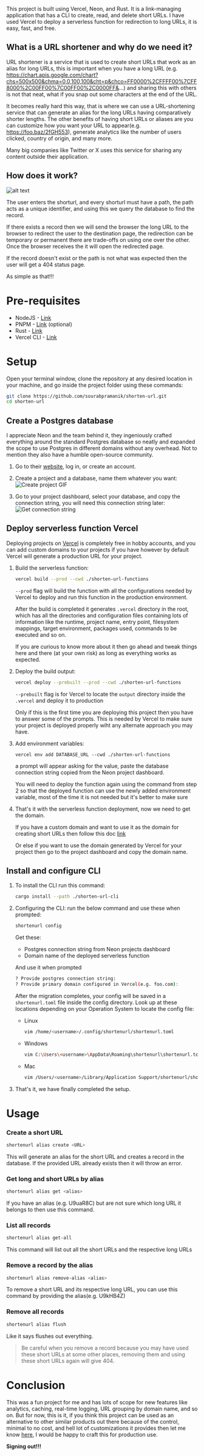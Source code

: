 This project is built using Vercel, Neon, and Rust. It is a link-managing application that has a CLI to create, read, and delete short URLs. I have used Vercel to deploy a serverless function for redirection to long URLs, it is easy, fast, and free.

## What is a URL shortener and why do we need it?

URL shortener is a service that is used to create short URLs that work as an alias for long URLs, this is important when you have a long URL (e.g. https://chart.apis.google.com/chart?chs=500x500&chma=0,0,100,100&cht=p&chco=FF0000%2CFFFF00%7CFF8000%2C00FF00%7C00FF00%2C0000FF&...) and sharing this with others is not that neat, what if you snap out some characters at the end of the URL. 

It becomes really hard this way, that is where we can use a URL-shortening service that can generate an alias for the long URLs having comparatively shorter lengths. The other benefits of having short URLs or aliases are you can customize how you want your URL to appear(e.g. https://foo.baz/2fGH553), generate analytics like the number of users clicked, country of origin, and many more. 

Many big companies like Twitter or X uses this service for sharing any content outside their application. 

## How does it work?
![alt text](/assets/image.png)

The user enters the shorturl, and every shorturl must have a path, the path acts as a unique identifier, and using this we query the database to find the record. 

If there exists a record then we will send the browser the long URL to the browser to redirect the user to the destination page, the redirection can be temporary or permanent there are trade-offs on using one over the other. Once the browser receives the it will open the redirected page.

If the record doesn't exist or the path is not what was expected then the user will get a 404 status page.

As simple as that!!!

# Pre-requisites
- NodeJS - [Link](https://nodejs.org)
- PNPM - [Link](https://pnpm.io/installation) (optional)
- Rust - [Link](https://www.rust-lang.org/tools/install)
- Vercel CLI - [Link](https://vercel.com/docs/cli)

# Setup

Open your terminal window, clone the repository at any desired location in your machine, and go inside the project folder using these commands:

```bash
git clone https://github.com/sourabpramanik/shorten-url.git
cd shorten-url
```

## Create a Postgres database
I appreciate Neon and the team behind it, they ingeniously crafted everything around the standard Postgres database so neatly and expanded the scope to use Postgres in different domains without any overhead. Not to mention they also have a humble open-source community.

1. Go to their [website](https://console.neon.tech/), log in, or create an account.

2. Create a project and a database, name them whatever you want:
![Create project GIF](/assets/GIF%20Recording%202024-04-15%20at%206.16.04%20AM.gif)

3. Go to your project dashboard, select your database, and copy the connection string, you will need this connection string later: 
![Get connection string](/assets/GIF%20Recording%202024-04-15%20at%206.18.46%20AM.gif)

## Deploy serverless function Vercel
Deploying projects on [Vercel](https://vercel.com/docs/deployments/overview) is completely free in hobby accounts, and you can add custom domains to your projects if you have however by default Vercel will generate a production URL for your project.

1.  Build the serverless function:
    ```bash
    vercel build --prod --cwd ./shorten-url-functions
    ```
    `--prod` flag will build the function with all the configurations needed by Vercel to deploy and run this function in the production environment.
    
    After the build is completed it generates `.vercel` directory in the root, which has all the directories and configuration files containing lots of information like the runtime, project name, entry point, filesystem mappings, target environment, packages used, commands to be executed and so on. 
    
    If you are curious to know more about it then go ahead and tweak things here and there (at your own risk) as long as everything works as expected.

2. Deploy the build output:
    ```bash
    vercel deploy --prebuilt --prod --cwd ./shorten-url-functions
    ```
    `--prebuilt` flag is for Vercel to locate the `output` directory inside the `.vercel` and deploy it to production

    Only if this is the first time you are deploying this project then you have to answer some of the prompts. This is needed by Vercel to make sure your project is deployed properly wiht any alternate approach you may have.

3. Add environment variables:
    ```
    vercel env add DATABASE_URL --cwd ./shorten-url-functions
    ```
    a prompt will appear asking for the value, paste the database connection string copied from the Neon project dashboard.

    You will need to deploy the function again using the command from step 2 so that the deployed function can use the newly added environment variable, most of the time it is not needed but it's better to make sure

4. That's it with the serverless function deployment, now we need to get the domain. 

    If you have a custom domain and want to use it as the domain for creating short URLs then follow this doc [link](https://vercel.com/docs/projects/domains/add-a-domain) 

    Or else if you want to use the domain generated by Vercel for your project then go to the project dashboard and copy the domain name.

## Install and configure CLI

1. To install the CLI run this command:

    ```bash
    cargo install --path ./shorten-url-cli
    ```
2. Configuring the CLI:
    run the below command and use these when prompted:
    ```bash
    shortenurl config
    ```
    Get these:
    - Postgres connection string from Neon projects dashboard
    - Domain name of the deployed serverless function
    
    And use it when prompted 
    ```bash
    ? Provide postgres connection string:
    ? Provide primary domain configured in Vercel(e.g. foo.com):
    ```

    After the migration completes, your config will be saved in a `shortenurl.toml` file inside the config directory. Look up at these locations depending on your Operation System to locate the config file:

    - Linux
        ```bash
        vim /home/<username>/.config/shortenurl/shortenurl.toml
        ```
    - Windows
        ```bash
        vim C:\Users\<username>\AppData\Roaming\shortenurl\shortenurl.toml
        ```
    - Mac
        ```bash
        vim /Users/<username>/Library/Application Support/shortenurl/shortenurl.toml
        ```
3. That's it, we have finally completed the setup.

# Usage

### Create a short URL
```bash
shortenurl alias create <URL>
```
This will generate an alias for the short URL and creates a record in the database. If the provided URL already exists then it will throw an error.

### Get long and short URLs by alias
```bash
shortenurl alias get <alias>
```
If you have an alias (e.g. U9uaR8C) but are not sure which long URL it belongs to then use this command.

### List all records
```bash
shortenurl alias get-all
```
This command will list out all the short URLs and the respective long URLs

### Remove a record by the alias
```bash
shortenurl alias remove-alias <alias>
```
To remove a short URL and its respective long URL, you can use this command by providing the alias(e.g. U9kHB4Z)

### Remove all records
```bash
shortenurl alias flush
```
Like it says flushes out everything.

> Be careful when you remove a record because you may have used these short URLs at some other places, removing them and using these short URLs again will give 404.

# Conclusion
This was a fun project for me and has lots of scope for new features like analytics, caching, real-time logging, URL grouping by domain name, and so on. But for now, this is it, if you think this project can be used as an alternative to other similar products out there because of the control, minimal to no cost, and hell lot of customizations it provides then let me know [here](shubpramanik241@gmail.com), I would be happy to craft this for production use. 

**Signing out!!!**
